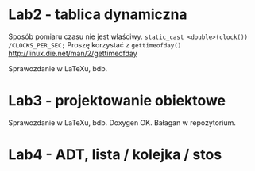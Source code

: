 # Lab2 - tablica dynamiczna

Sposób pomiaru czasu nie jest właściwy.
``static_cast <double>(clock()) /CLOCKS_PER_SEC;``
Proszę korzystać z ``gettimeofday()`` http://linux.die.net/man/2/gettimeofday

Sprawozdanie w LaTeXu, bdb.

# Lab3 - projektowanie obiektowe

Sprawozdanie w LaTeXu, bdb.
Doxygen OK.
Bałagan w repozytorium.

# Lab4 - ADT, lista / kolejka / stos
